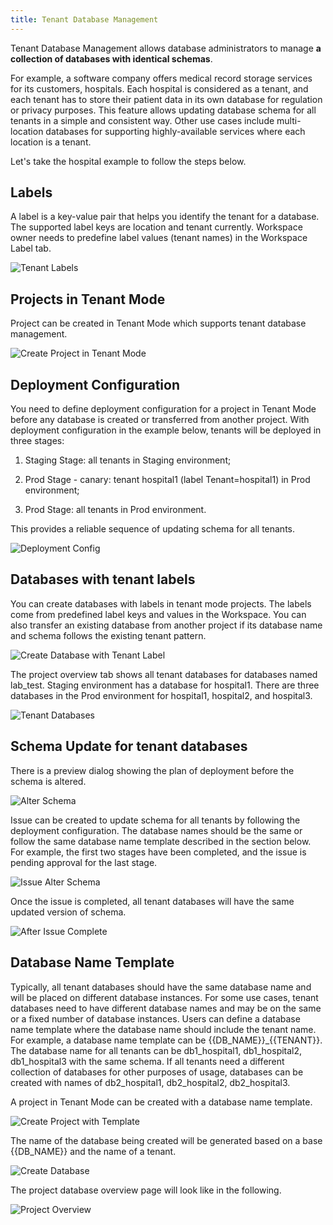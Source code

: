 ```yaml
---
title: Tenant Database Management
---
```


Tenant Database Management allows database administrators to manage **a collection of databases with identical schemas**.

For example, a software company offers medical record storage services for its customers, hospitals. Each hospital is considered as a tenant, and each tenant has to store their patient data in its own database for regulation or privacy purposes. This feature allows updating database schema for all tenants in a simple and consistent way. Other use cases include multi-location databases for supporting highly-available services where each location is a tenant.

Let's take the hospital example to follow the steps below.

## **Labels**

A label is a key-value pair that helps you identify the tenant for a database. The supported label keys are location and tenant currently. Workspace owner needs to predefine label values (tenant names) in the Workspace Label tab.

![Tenant Labels](/static/docs-assets/tntdbmngmt-tenant-labels.png)

## **Projects in Tenant Mode**

Project can be created in Tenant Mode which supports tenant database management.

![Create Project in Tenant Mode](/static/docs-assets/tntdbmngmt-create-project-in-tenant-mode.png)

## **Deployment Configuration**

You need to define deployment configuration for a project in Tenant Mode before any database is created or transferred from another project. With deployment configuration in the example below, tenants will be deployed in three stages:

1. Staging Stage: all tenants in Staging environment;

2. Prod Stage - canary: tenant hospital1 (label Tenant=hospital1) in Prod environment;

3. Prod Stage: all tenants in Prod environment.

This provides a reliable sequence of updating schema for all tenants.

![Deployment Config](/static/docs-assets/tntdbmngmt-deployment-config.png)

## **Databases with tenant labels**

You can create databases with labels in tenant mode projects. The labels come from predefined label keys and values in the Workspace. You can also transfer an existing database from another project if its database name and schema follows the existing tenant pattern.

![Create Database with Tenant Label](/static/docs-assets/tntdbmngmt-create-database-with-tenant-label.png)

The project overview tab shows all tenant databases for databases named lab_test. Staging environment has a database for hospital1. There are three databases in the Prod environment for hospital1, hospital2, and hospital3.

![Tenant Databases](/static/docs-assets/tntdbmngmt-tenant-databases.png)

## **Schema Update for tenant databases**

There is a preview dialog showing the plan of deployment before the schema is altered.

![Alter Schema](/static/docs-assets/tntdbmngmt-alter-schema.png)

Issue can be created to update schema for all tenants by following the deployment configuration. The database names should be the same or follow the same database name template described in the section below. For example, the first two stages have been completed, and the issue is pending approval for the last stage.

![Issue Alter Schema](/static/docs-assets/tntdbmngmt-issue-alter-schema.png)

Once the issue is completed, all tenant databases will have the same updated version of schema.

![After Issue Complete](/static/docs-assets/tntdbmngmt-after-issue-complete.png)

## Database Name Template

Typically, all tenant databases should have the same database name and will be placed on different database instances. For some use cases, tenant databases need to have different database names and may be on the same or a fixed number of database instances. Users can define a database name template where the database name should include the tenant name. For example, a database name template can be \{{DB_NAME\}}\_\{{TENANT\}}. The database name for all tenants can be db1_hospital1, db1_hospital2, db1_hospital3 with the same schema. If all tenants need a different collection of databases for other purposes of usage, databases can be created with names of db2_hospital1, db2_hospital2, db2_hospital3.

A project in Tenant Mode can be created with a database name template.

![Create Project with Template](/static/docs-assets/tntdbmngmt-create-project-with-template.png)

The name of the database being created will be generated based on a base \{{DB_NAME\}} and the name of a tenant.

![Create Database](/static/docs-assets/tntdbmngmt-create-database-with-template.png)

The project database overview page will look like in the following.

![Project Overview](/static/docs-assets/tntdbmngmt-project-overview.png)
